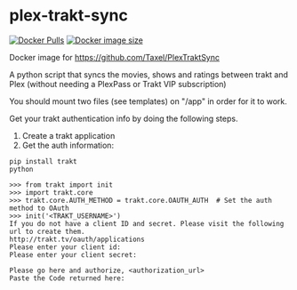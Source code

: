 # plex-trakt-sync
[![Docker Pulls](https://img.shields.io/docker/pulls/emanuelfreitas/plex-trakt-sync.svg?maxAge=60&style=flat-square)](https://hub.docker.com/repository/docker/emanuelfreitas/plex-trakt-sync)
[![Docker image size](https://img.shields.io/docker/image-size/emanuelfreitas/plex-trakt-sync?style=flat-square)](https://hub.docker.com/repository/docker/emanuelfreitas/plex-trakt-sync)


Docker image for https://github.com/Taxel/PlexTraktSync

A python script that syncs the movies, shows and ratings between trakt and Plex (without needing a PlexPass or Trakt VIP subscription)


You should mount two files (see templates) on "/app" in order for it to work. 


Get your trakt authentication info by doing the following steps.

1. Create a trakt application
2. Get the auth information:

```
pip install trakt
python

>>> from trakt import init
>>> import trakt.core
>>> trakt.core.AUTH_METHOD = trakt.core.OAUTH_AUTH  # Set the auth method to OAuth
>>> init('<TRAKT_USERNAME>')
If you do not have a client ID and secret. Please visit the following url to create them.
http://trakt.tv/oauth/applications
Please enter your client id:
Please enter your client secret:

Please go here and authorize, <authorization_url>
Paste the Code returned here:
```